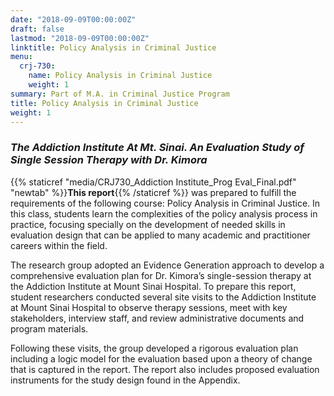 ```yaml
---
date: "2018-09-09T00:00:00Z"
draft: false
lastmod: "2018-09-09T00:00:00Z"
linktitle: Policy Analysis in Criminal Justice
menu:
  crj-730:
    name: Policy Analysis in Criminal Justice
    weight: 1
summary: Part of M.A. in Criminal Justice Program
title: Policy Analysis in Criminal Justice
weight: 1
---
```


### *The Addiction Institute At Mt. Sinai. An Evaluation Study of Single Session Therapy with Dr. Kimora*

{{% staticref "media/CRJ730_Addiction Institute_Prog Eval_Final.pdf" "newtab" %}}**This report**{{% /staticref %}} was prepared to fulfill the requirements of the following course: Policy Analysis in Criminal Justice. In this class, students learn the complexities of the policy analysis process in practice, focusing specially on the development of needed skills in evaluation design that can be applied to many academic and practitioner careers within the field. 

The research group adopted an Evidence Generation approach to develop a comprehensive evaluation plan for Dr. Kimora’s single-session therapy at the Addiction Institute at Mount Sinai Hospital. To prepare this report, student researchers conducted several site visits to the Addiction Institute at Mount Sinai Hospital to observe therapy sessions, meet with key stakeholders, interview staff, and review administrative documents and program materials. 

Following these visits, the group developed a rigorous evaluation plan including a logic model for the evaluation based upon a theory of change that is captured in the report. The report also includes proposed evaluation instruments for the study design found in the Appendix. 